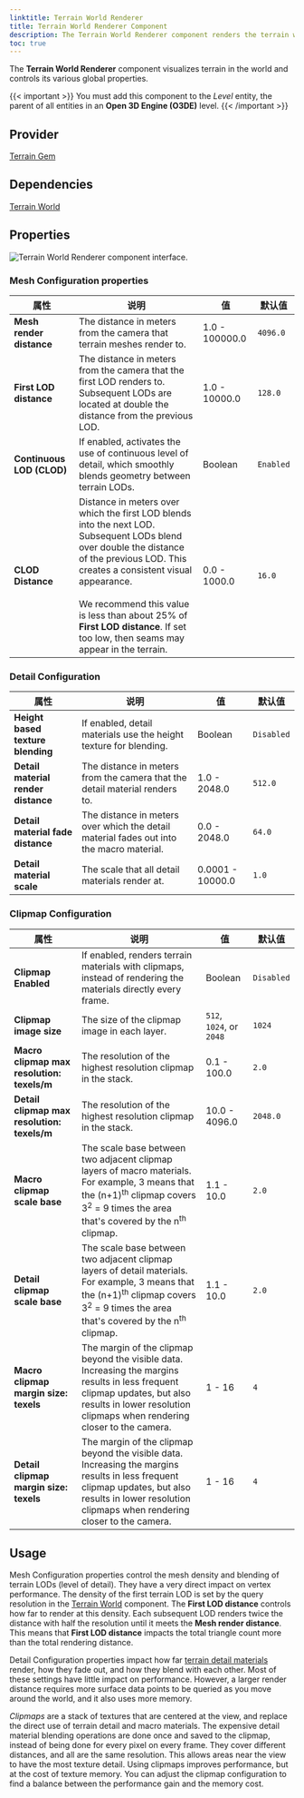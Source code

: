 ```yaml
---
linktitle: Terrain World Renderer
title: Terrain World Renderer Component
description: The Terrain World Renderer component renders the terrain within the world.
toc: true
---
```


The **Terrain World Renderer** component visualizes terrain in the world and controls its various global properties.

{{< important >}}
You must add this component to the *Level* entity, the parent of all entities in an **Open 3D Engine (O3DE)** level.
{{< /important >}}

## Provider

[Terrain Gem](/docs/user-guide/gems/reference/environment/terrain)

## Dependencies

[Terrain World](/docs/user-guide/components/reference/terrain/world)

## Properties

![Terrain World Renderer component interface.](/images/user-guide/components/reference/terrain/terrain-world-renderer-A.png)

### Mesh Configuration properties

| 属性 | 说明 | 值 | 默认值 |
| - | - | - | - |
| **Mesh render distance** | The distance in meters from the camera that terrain meshes render to. | 1.0 - 100000.0 | `4096.0` |
| **First LOD distance** | The distance in meters from the camera that the first LOD renders to. Subsequent LODs are located at double the distance from the previous LOD. | 1.0 - 10000.0 | `128.0` |
| **Continuous LOD (CLOD)** | If enabled, activates the use of continuous level of detail, which smoothly blends geometry between terrain LODs. | Boolean | `Enabled` |
| **CLOD Distance** | Distance in meters over which the first LOD blends into the next LOD. Subsequent LODs blend over double the distance of the previous LOD. This creates a consistent visual appearance. <br><br>  We recommend this value is less than about 25% of **First LOD distance**. If set too low, then seams may appear in the terrain. | 0.0 - 1000.0 | `16.0` |

### Detail Configuration

| 属性 | 说明 | 值 | 默认值 |
| - | - | - | - |
| **Height based texture blending** | If enabled, detail materials use the height texture for blending. | Boolean | `Disabled` |
| **Detail material render distance** | The distance in meters from the camera that the detail material renders to. | 1.0 - 2048.0 | `512.0` |
| **Detail material fade distance** | The distance in meters over which the detail material fades out into the macro material. | 0.0 - 2048.0 | `64.0` |
| **Detail material scale** | The scale that all detail materials render at. | 0.0001 - 10000.0 | `1.0` |

### Clipmap Configuration

| 属性 | 说明 | 值 | 默认值 |
| - | - | - | - |
| **Clipmap Enabled** | If enabled, renders terrain materials with clipmaps, instead of rendering the materials directly every frame. | Boolean | `Disabled` |
| **Clipmap image size** | The size of the clipmap image in each layer. | `512`, `1024`, or `2048` | `1024` |
| **Macro clipmap max resolution: texels/m** | The resolution of the highest resolution clipmap in the stack. | 0.1 - 100.0 | `2.0` |
| **Detail clipmap max resolution: texels/m** | The resolution of the highest resolution clipmap in the stack. | 10.0 - 4096.0 | `2048.0`
| **Macro clipmap scale base** | The scale base between two adjacent clipmap layers of macro materials. For example, 3 means that the (n+1)<sup>th</sup> clipmap covers 3<sup>2</sup> = 9 times the area that's covered by the n<sup>th</sup> clipmap. | 1.1 - 10.0 | `2.0` |
| **Detail clipmap scale base** | The scale base between two adjacent clipmap layers of detail materials. For example, 3 means that the (n+1)<sup>th</sup> clipmap covers 3<sup>2</sup> = 9 times the area that's covered by the n<sup>th</sup> clipmap. | 1.1 - 10.0 | `2.0` |
| **Macro clipmap margin size: texels** | The margin of the clipmap beyond the visible data. Increasing the margins results in less frequent clipmap updates, but also results in lower resolution clipmaps when rendering closer to the camera. | 1 - 16 | `4` |
| **Detail clipmap margin size: texels** | The margin of the clipmap beyond the visible data. Increasing the margins results in less frequent clipmap updates, but also results in lower resolution clipmaps when rendering closer to the camera. | 1 - 16 | `4` |


## Usage

Mesh Configuration properties control the mesh density and blending of terrain LODs (level of detail). They have a very direct impact on vertex performance. 
The density of the first terrain LOD is set by the query resolution in the [Terrain World](/docs/user-guide/components/reference/terrain/world) component. The **First LOD distance** controls how far to render at this density.
Each subsequent LOD renders twice the distance with half the resolution until it meets the **Mesh render distance**. This means that **First LOD distance** impacts the total triangle count more than the total rendering distance.

Detail Configuration properties impact how far [terrain detail materials](/docs/user-guide/components/reference/terrain/terrain-detail-material) render, how they fade out, and how they blend with each other. Most of these settings have little impact on performance. However, a larger render distance requires more surface data points to be queried as you move around the world, and it also uses more memory.

_Clipmaps_ are a stack of textures that are centered at the view, and replace the direct use of terrain detail and macro materials. The expensive detail material blending operations are done once and saved to the clipmap, instead of being done for every pixel on every frame. They cover different distances, and all are the same resolution. This allows areas near the view to have the most texture detail. Using clipmaps improves performance, but at the cost of texture memory. You can adjust the clipmap configuration to find a balance between the performance gain and the memory cost.
